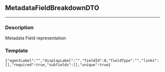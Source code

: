 ## MetadataFieldBreakdownDTO
---
### Description
Metadata Field representation
### Template
```
{"agentLabel":"","displayLabel":"","fieldId":0,"fieldType":"","links":[],"required":true,"subfields":[],"unique":true}
```
